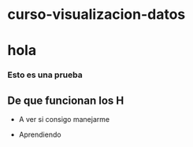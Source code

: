 # curso-visualizacion-datos
# hola

### Esto es una prueba
## De que funcionan los H

* A ver si consigo manejarme
+ Aprendiendo 
